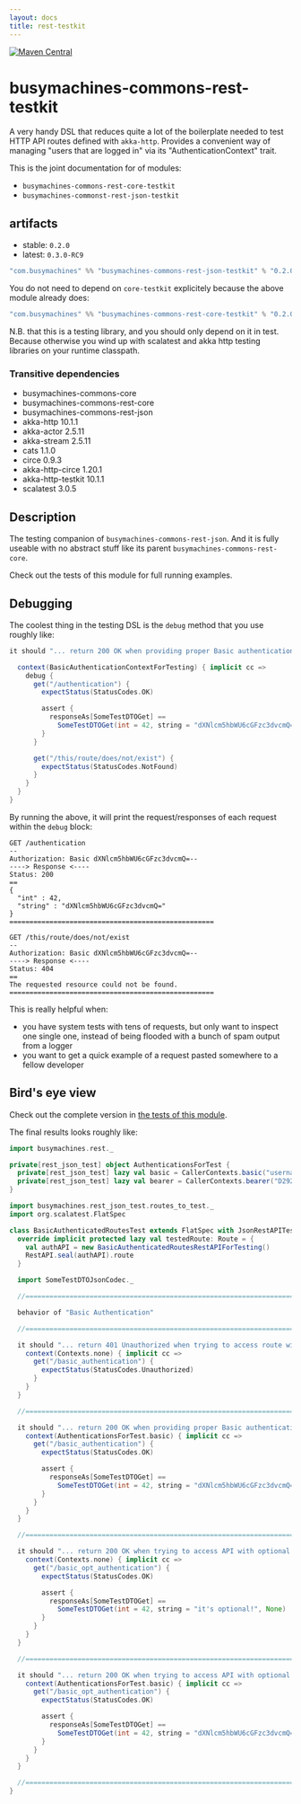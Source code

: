 ```yaml
---
layout: docs
title: rest-testkit
---
```

[![Maven Central](https://img.shields.io/maven-central/v/com.busymachines/busymachines-commons-rest-json-testkit_2.12.svg)](https://maven-badges.herokuapp.com/maven-central/com.busymachines/busymachines-commons-rest-json-testkit_2.12)

# busymachines-commons-rest-testkit

A very handy DSL that reduces quite a lot of the boilerplate needed to test HTTP API routes defined with `akka-http`. Provides a convenient way of managing "users that are logged in" via its "AuthenticationContext" trait.

This is the joint documentation for of modules:
* `busymachines-commons-rest-core-testkit`
* `busymachines-commonst-rest-json-testkit`

## artifacts

* stable: `0.2.0`
* latest: `0.3.0-RC9`

```scala
"com.busymachines" %% "busymachines-commons-rest-json-testkit" % "0.2.0" % test
```
You do not need to depend on `core-testkit` explicitely because the above module already does:
```scala
"com.busymachines" %% "busymachines-commons-rest-core-testkit" % "0.2.0" % test
```

N.B. that this is a testing library, and you should only depend on it in test. Because otherwise you wind up with scalatest and akka http testing libraries on your runtime classpath.

### Transitive dependencies
- busymachines-commons-core
- busymachines-commons-rest-core
- busymachines-commons-rest-json
- akka-http 10.1.1
- akka-actor 2.5.11
- akka-stream 2.5.11
- cats 1.1.0
- circe 0.9.3
- akka-http-circe 1.20.1
- akka-http-testkit 10.1.1
- scalatest 3.0.5

## Description

The testing companion of `busymachines-commons-rest-json`. And it is fully useable with no abstract stuff like its parent `busymachines-commons-rest-core`.

Check out the tests of this module for full running examples.

## Debugging

The coolest thing in the testing DSL is the `debug` method that you use roughly like:

```scala
it should "... return 200 OK when providing proper Basic authentication" in { _ =>

  context(BasicAuthenticationContextForTesting) { implicit cc =>
    debug {
      get("/authentication") {
        expectStatus(StatusCodes.OK)

        assert {
          responseAs[SomeTestDTOGet] ==
            SomeTestDTOGet(int = 42, string = "dXNlcm5hbWU6cGFzc3dvcmQ=", None)
        }
      }

      get("/this/route/does/not/exist") {
        expectStatus(StatusCodes.NotFound)
      }
    }
  }
}
```

By running the above, it will print the request/responses of each request within the `debug` block:
```
GET /authentication
--
Authorization: Basic dXNlcm5hbWU6cGFzc3dvcmQ=--
----> Response <----
Status: 200
==
{
  "int" : 42,
  "string" : "dXNlcm5hbWU6cGFzc3dvcmQ="
}
===================================================

GET /this/route/does/not/exist
--
Authorization: Basic dXNlcm5hbWU6cGFzc3dvcmQ=--
----> Response <----
Status: 404
==
The requested resource could not be found.
===================================================
```
This is really helpful when:
 - you have system tests with tens of requests, but only want to inspect one single one, instead of being flooded with a bunch of spam output from a logger
 - you want to get a quick example of a request pasted somewhere to a fellow developer

## Bird's eye view

Check out the complete version in [the tests of this module](https://github.com/busymachines/busymachines-commons/tree/master/rest-json-testkit/src/test/scala/busymachines/rest_json_test).

The final results looks roughly like:
```scala
import busymachines.rest._

private[rest_json_test] object AuthenticationsForTest {
  private[rest_json_test] lazy val basic = CallerContexts.basic("username", "password")
  private[rest_json_test] lazy val bearer = CallerContexts.bearer("D2926169E98AAA4C6B40C8C7AF7F4122946DDFA4E499908C")
}

import busymachines.rest_json_test.routes_to_test._
import org.scalatest.FlatSpec

class BasicAuthenticatedRoutesTest extends FlatSpec with JsonRestAPITest {
  override implicit protected lazy val testedRoute: Route = {
    val authAPI = new BasicAuthenticatedRoutesRestAPIForTesting()
    RestAPI.seal(authAPI).route
  }

  import SomeTestDTOJsonCodec._

  //===========================================================================

  behavior of "Basic Authentication"

  //===========================================================================

  it should "... return 401 Unauthorized when trying to access route without authentication" in {
    context(Contexts.none) { implicit cc =>
      get("/basic_authentication") {
        expectStatus(StatusCodes.Unauthorized)
      }
    }
  }

  //===========================================================================

  it should "... return 200 OK when providing proper Basic authentication" in {
    context(AuthenticationsForTest.basic) { implicit cc =>
      get("/basic_authentication") {
        expectStatus(StatusCodes.OK)

        assert {
          responseAs[SomeTestDTOGet] ==
            SomeTestDTOGet(int = 42, string = "dXNlcm5hbWU6cGFzc3dvcmQ=", None)
        }
      }
    }
  }

  //===========================================================================

  it should "... return 200 OK when trying to access API with optional auth, while not providing it" in {
    context(Contexts.none) { implicit cc =>
      get("/basic_opt_authentication") {
        expectStatus(StatusCodes.OK)

        assert {
          responseAs[SomeTestDTOGet] ==
            SomeTestDTOGet(int = 42, string = "it's optional!", None)
        }
      }
    }
  }

  //===========================================================================

  it should "... return 200 OK when trying to access API with optional auth, while providing it" in {
    context(AuthenticationsForTest.basic) { implicit cc =>
      get("/basic_opt_authentication") {
        expectStatus(StatusCodes.OK)

        assert {
          responseAs[SomeTestDTOGet] ==
            SomeTestDTOGet(int = 42, string = "dXNlcm5hbWU6cGFzc3dvcmQ=", None)
        }
      }
    }
  }

  //===========================================================================
}

```

